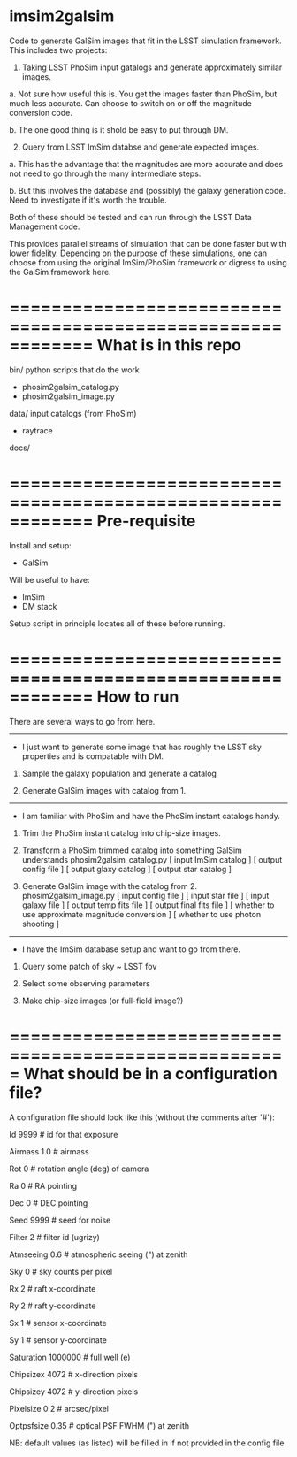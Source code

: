 imsim2galsim
============

Code to generate GalSim images that fit in the LSST simulation framework. 
This includes two projects:

1. Taking LSST PhoSim input gatalogs and generate approximately similar images.

  a. Not sure how useful this is. You get the images faster than PhoSim, but much less accurate. Can choose to switch on or off the magnitude conversion code.

  b. The one good thing is it shold be easy to put through DM.

2. Query from LSST ImSim databse and generate expected images. 

  a. This has the advantage that the magnitudes are more accurate and does not need to go through the many intermediate steps. 

  b. But this involves the database and (possibly) the galaxy generation code. Need to investigate if it's worth the trouble.

Both of these should be tested and can run through the LSST Data Management code.

This provides parallel streams of simulation that can be done faster but with lower fidelity. Depending on the purpose of these simulations, one 
can choose from using the original ImSim/PhoSim framework or digress to using the GalSim framework here.

============================================================
What is in this repo
============================================================

bin/ python scripts that do the work
- phosim2galsim_catalog.py
- phosim2galsim_image.py

data/ input catalogs (from PhoSim)
- raytrace

docs/ 

============================================================
Pre-requisite
============================================================

Install and setup:
- GalSim

Will be useful to have:
- ImSim
- DM stack 

Setup script in principle locates all of these before running.

============================================================
How to run
============================================================

There are several ways to go from here.

------------------------------------------------------------
* I just want to generate some image that has roughly the LSST sky 
properties and is compatable with DM.

1. Sample the galaxy population and generate a catalog

2. Generate GalSim images with catalog from 1.


------------------------------------------------------------
* I am familiar with PhoSim and have the PhoSim instant catalogs handy.

1. Trim the PhoSim instant catalog into chip-size images.

2. Transform a PhoSim trimmed catalog into something GalSim understands
   phosim2galsim_catalog.py [ input ImSim catalog ] [ output config file ] [ output glaxy catalog ] [ output star catalog ]

3. Generate GalSim image with the catalog from 2. 
   phosim2galsim_image.py [ input config file ] [ input star file ] [ input galaxy file ] [ output temp fits file ] [ output final fits file ] [ whether to use approximate magnitude conversion ] [ whether to use photon shooting ]

------------------------------------------------------------
* I have the ImSim database setup and want to go from there.

1. Query some patch of sky ~ LSST fov

2. Select some observing parameters

3. Make chip-size images (or full-field image?)



=====================================================
What should be in a configuration file?
=====================================================

A configuration file should look like this (without the comments after '#'):
 
Id             9999     # id for that exposure      

Airmass        1.0      # airmass                   

Rot            0        # rotation angle (deg) of camera

Ra             0        # RA pointing

Dec            0        # DEC pointing

Seed           9999     # seed for noise

Filter         2        # filter id (ugrizy)

Atmseeing      0.6      # atmospheric seeing (") at zenith

Sky            0        # sky counts per pixel

Rx             2        # raft x-coordinate

Ry             2        # raft y-coordinate

Sx             1        # sensor x-coordinate

Sy             1        # sensor y-coordinate 

Saturation     1000000  # full well (e)

Chipsizex      4072     # x-direction pixels

Chipsizey      4072     # y-direction pixels

Pixelsize      0.2      # arcsec/pixel

Optpsfsize     0.35     # optical PSF FWHM (") at zenith

NB: default values (as listed) will be filled in if not provided in the config file
